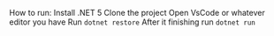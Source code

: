 How to run: 
Install .NET 5
Clone the project
Open VsCode or whatever editor you have
Run `dotnet restore`
After it finishing run `dotnet run`
